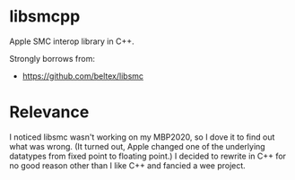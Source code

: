 # libsmcpp

Apple SMC interop library in C++.

Strongly borrows from:
  - https://github.com/beltex/libsmc

# Relevance

I noticed libsmc wasn't working on my MBP2020, so I dove it to find out what
was wrong. (It turned out, Apple changed one of the underlying datatypes from
fixed point to floating point.) I decided to rewrite in C++ for no good reason
other than I like C++ and fancied a wee project.